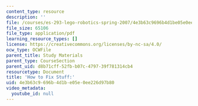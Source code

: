 ```yaml
---
content_type: resource
description: ''
file: /courses/es-293-lego-robotics-spring-2007/4e3b63c9696b4d1be05e0ee226d97b80_MITS_293S07_how_to_fix.pdf
file_size: 65106
file_type: application/pdf
learning_resource_types: []
license: https://creativecommons.org/licenses/by-nc-sa/4.0/
ocw_type: OCWFile
parent_title: Study Materials
parent_type: CourseSection
parent_uid: d8b71cff-52fb-b07c-4797-39f781314cb4
resourcetype: Document
title: 'How to Fix Stuff:'
uid: 4e3b63c9-696b-4d1b-e05e-0ee226d97b80
video_metadata:
  youtube_id: null
---
```

